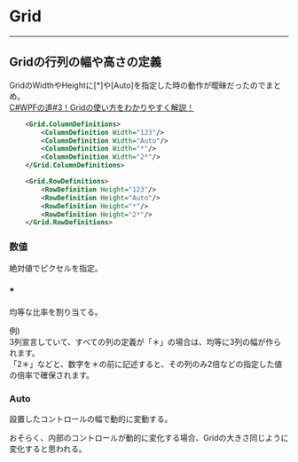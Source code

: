 # Grid

---

## Gridの行列の幅や高さの定義

GridのWidthやHeightに[*]や[Auto]を指定した時の動作が曖昧だったのでまとめ。  
[C#WPFの道#3！Gridの使い方をわかりやすく解説！](https://anderson02.com/cs/wpf/wpf-3/)  

``` xml : 列定義
    <Grid.ColumnDefinitions>
        <ColumnDefinition Width="123"/>
        <ColumnDefinition Width="Auto"/>
        <ColumnDefinition Width="*"/>
        <ColumnDefinition Width="2*"/>
    </Grid.ColumnDefinitions>
```

``` xml : 行定義
    <Grid.RowDefinitions>
        <RowDefinition Height="123"/>
        <RowDefinition Height="Auto"/>
        <RowDefinition Height="*"/>
        <RowDefinition Height="2*"/>
    </Grid.RowDefinitions>
```

### 数値

絶対値でピクセルを指定。  

### *

均等な比率を割り当てる。  

例)  
3列宣言していて、すべての列の定義が「＊」の場合は、均等に3列の幅が作られます。  
「2＊」などと、数字を＊の前に記述すると、その列のみ2倍などの指定した値の倍率で確保されます。  

### Auto

設置したコントロールの幅で動的に変動する。  

おそらく、内部のコントロールが動的に変化する場合、Gridの大きさ同じように変化すると思われる。  
